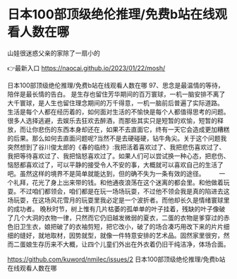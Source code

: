 # 日本100部顶级绝伦推理/免费b站在线观看人数在哪
山娃很迷惑父亲的家除了一扇小的

👉最新入口 https://naocai.github.io/2023/01/22/mosh/

日本100部顶级绝伦推理/免费b站在线观看人数在哪	97、思念是最温情的等待，陪伴是最长情的告白。
是生存也留住芳华期间的百万寰球，一机一脑安排不离了大千寰球，是人生也留住理念期间的万千得意，一机一脑前后普遍了实际道路。
生活是每个人都在经历着的，如何面对生活的不愉快是每个人都值得思考的问题。很多人选择逃避，去娱乐去狂欢去醉酒，而那些其实只是短暂的欢愉，短暂的释放，而让你悲伤的东西本身却还在，如果不去直面它，终有一天它会造成更加糟糕的后果。那么如何去直面问题呢?当然不是去硬碰硬，钻牛角尖。关于这个问题我突然想到了谷川俊太郎的《春的临终》:我把活着喜欢过了、我把悲伤喜欢过了、我把等待喜欢过了、我把恼怒喜欢过了。如果人们可以尝试换一种心态，把悲伤、恼怒都喜欢过了，可以平静的接受令人不安的事，大概就可以喜欢自己的生活了吧。虽然这样的境界不是简单就能达到，但的确不失为一条有效的途径。
　　一个礼拜，花光了身上出来带的钱。和他通夜浪荡在这个迷离的都会里。和他做着玩耍。不过咱们都领会，咱们都是在玩一场场玩耍，不过他不领会我是真的陷进去这场玩耍，在这场风花雪月的玩耍里我必定是一个波折者。而他却长久是情绪寰球里的成功者。
	晚秋时节，树上惟有几片枯萎的孤单单的叶子挂着，残缺的叶子像破了几个大洞的衣物一律，只然而它仍旧越发微弱的夏衣，二蛋的衣物是爹穿过的赤色旧卫生衣，娘把破了的衣袖剪短，把它改小，破了的场合凑巧用改下来的片片细细的缝好，就地取材，因势就型，就像一件特意安排的艺术品。固然家里很穷，然而二蛋娘生存历来不大概，让四个儿童们外出在外衣着仍旧干纯洁净，体场合面。

https://github.com/kuword/nmilec/issues/2
日本100部顶级绝伦推理/免费b站在线观看人数在哪
